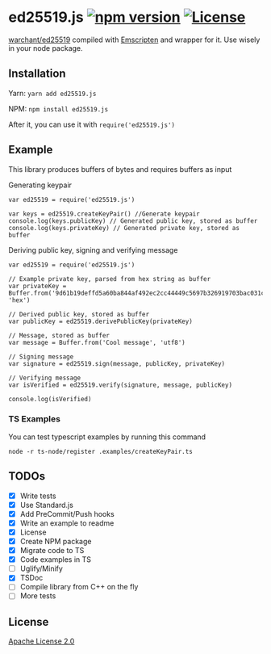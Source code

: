 # ed25519.js [![npm version](https://badge.fury.io/js/ed25519.js.svg)](https://badge.fury.io/js/ed25519.js) [![License](https://img.shields.io/badge/License-Apache%202.0-blue.svg)](https://opensource.org/licenses/Apache-2.0)



[warchant/ed25519](https://github.com/warchant/ed25519.git) compiled with [Emscripten](https://github.com/kripken/emscripten) and wrapper for it.
Use wisely in your node package.

## Installation
Yarn: `yarn add ed25519.js`

NPM: `npm install ed25519.js`

After it, you can use it with `require('ed25519.js')`

## Example
This library produces buffers of bytes and requires buffers as input

Generating keypair
```
var ed25519 = require('ed25519.js')

var keys = ed25519.createKeyPair() //Generate keypair
console.log(keys.publicKey) // Generated public key, stored as buffer
console.log(keys.privateKey) // Generated private key, stored as buffer
```

Deriving public key, signing and verifying message
```
var ed25519 = require('ed25519.js')

// Example private key, parsed from hex string as buffer
var privateKey = Buffer.from('9d61b19deffd5a60ba844af492ec2cc44449c5697b326919703bac031cae7f60', 'hex')

// Derived public key, stored as buffer
var publicKey = ed25519.derivePublicKey(privateKey)

// Message, stored as buffer
var message = Buffer.from('Cool message', 'utf8')

// Signing message
var signature = ed25519.sign(message, publicKey, privateKey)

// Verifying message
var isVerified = ed25519.verify(signature, message, publicKey)

console.log(isVerified)
```

### TS Examples

You can test typescript examples by running this command
```
node -r ts-node/register .examples/createKeyPair.ts
```


## TODOs
- [x] Write tests
- [x] Use Standard.js
- [x] Add PreCommit/Push hooks
- [x] Write an example to readme
- [x] License
- [x] Create NPM package
- [x] Migrate code to TS
- [x] Code examples in TS 
- [ ] Uglify/Minify
- [x] TSDoc
- [ ] Compile library from C++ on the fly
- [ ] More tests

## License
[Apache License 2.0](LICENSE.md)
